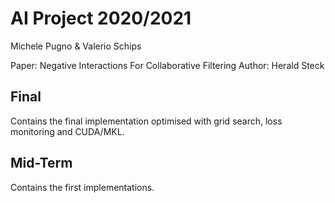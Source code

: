 # AI Project 2020/2021

Michele Pugno & Valerio Schips

Paper: Negative Interactions For Collaborative Filtering 
Author: Herald Steck

## Final 
Contains the final implementation optimised with grid search, loss monitoring and CUDA/MKL.

## Mid-Term
Contains the first implementations.
